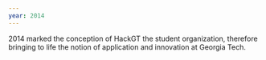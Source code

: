 ```yaml
---
year: 2014
---
```

2014 marked the conception of HackGT the student organization, therefore bringing to life the notion of application and innovation at Georgia Tech.  